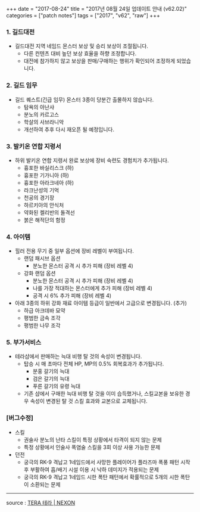 +++
date = "2017-08-24"
title = "2017년 08월 24일 업데이트 안내 (v62.02)"
categories = ["patch notes"]
tags = ["2017", "v62", "raw"]
+++

### 1. 길드대전
- 길드대전 지역 네임드 몬스터 보상 및 승리 보상이 조절됩니다.
  - 다른 컨텐츠 대비 높던 보상 효율을 하향 조정합니다.
  - 대전에 참가하지 않고 보상을 판매/구매하는 행위가 확인되어 조정하게 되었습니다.

### 2. 길드 임무
- 길드 퀘스트(긴급 임무) 몬스터 3종이 당분간 출몰하지 않습니다.
  - 탐욕의 아난샤
  - 분노의 카르고스
  - 학살의 사브라니악
  - 개선하여 추후 다시 재오픈 될 예정입니다.

### 3. 발키온 연합 지령서
- 하위 발키온 연합 지령서 완료 보상에 장비 숙련도 경험치가 추가됩니다.
  - 흉포한 바실리스크 (하)
  - 흉포한 기가니아 (하)
  - 흉포한 아라크네아 (하)
  - 라크난성의 기억
  - 천공의 경기장
  - 하르키아의 안식처
  - 약화된 켈리반의 돌격선
  - 붉은 해적단의 함정

### 4. 아이템
- 힐러 전용 무기 중 일부 옵션에 장비 레벨이 부여됩니다.
  - 랜덤 패시브 옵션
    - 분노한 몬스터 공격 시 추가 피해 (장비 레벨 4)
  - 강화 랜덤 옵션
    - 분노한 몬스터 공격 시 추가 피해 (장비 레벨 4)
    - 나를 가장 적대하는 몬스터에게 추가 피해 (장비 레벨 4)
    - 공격 시 6% 추가 피해 (장비 레벨 4)
- 아래 3종의 하위 강화 재료 아이템 등급이 일반에서 고급으로 변경됩니다. (추가)
  - 하급 아크데바 묘약
  - 평범한 금속 조각
  - 평범한 나무 조각

### 5. 부가서비스
- 테라샵에서 판매하는 늑대 비행 탈 것의 속성이 변경됩니다.
  - 탑승 시 매 초마다 전체 HP, MP의 0.5% 회복효과가 추가됩니다.
    - 분홍 갈기의 늑대
    - 검은 갈기의 늑대
    - 푸른 갈기의 유령 늑대
  - 기존 샵에서 구매한 늑대 비행 탈 것을 이미 습득했거나, 스킬교본을 보유한 경우 속성이 변경된 탈 것 스킬 효과와 교본으로 교체됩니다.

### [버그수정]
- 스킬
  - 권술사 분노의 난타 스킬이 특정 상황에서 타격이 되지 않는 문제
  - 특정 상황에서 인술사 폭염술 스킬을 3회 이상 사용 가능한 문제
- 던전
  - 궁극의 RK-9 격납고 1네임드에서 사망한 플레이어가 플라즈마 폭풍 패턴 시작 후 부활하여 흡/배기 시설 이용 시 낙하 데미지가 적용되는 문제
  - 궁극의 RK-9 격납고 1네임드 시한 폭탄 패턴에서 확률적으로 5개의 시한 폭탄이 소환되는 문제

----

source : [TERA 테라 | NEXON](http://tera.nexon.com/news/update/view.aspx?n4articlesn=294)